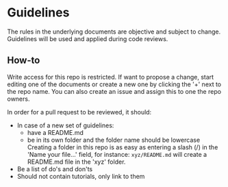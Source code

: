 # Guidelines

The rules in the underlying documents are objective and subject to change. Guidelines will be used and applied during code reviews.

## How-to
Write access for this repo is restricted. If want to propose a change, start editing one of the documents or create a new one by clicking the '+' next to the repo name. You can also create an issue and assign this to one the repo owners.

In order for a pull request to be reviewed, it should:
- In case of a new set of guidelines:
  - have a README.md
  - be in its own folder and the folder name should be lowercase<br />
    Creating a folder in this repo is as easy as entering a slash (/) in the 'Name your file...' field, for instance: `xyz/README.md` will create a README.md file in the 'xyz' folder.
- Be a list of do's and don'ts
- Should not contain tutorials, only link to them
